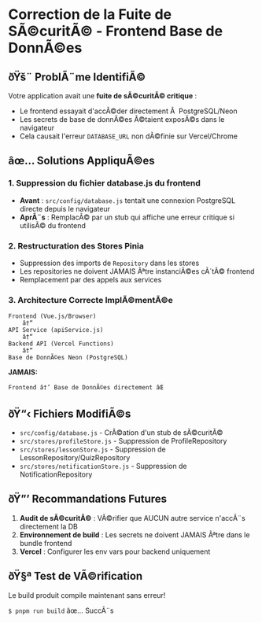 ﻿# Correction de la Fuite de SÃ©curitÃ© - Frontend Base de DonnÃ©es

## ðŸš¨ ProblÃ¨me IdentifiÃ©

Votre application avait une **fuite de sÃ©curitÃ© critique** :
- Le frontend essayait d'accÃ©der directement Ã  PostgreSQL/Neon
- Les secrets de base de donnÃ©es Ã©taient exposÃ©s dans le navigateur  
- Cela causait l'erreur `DATABASE_URL` non dÃ©finie sur Vercel/Chrome

## âœ… Solutions AppliquÃ©es

### 1. Suppression du fichier database.js du frontend
- **Avant** : `src/config/database.js` tentait une connexion PostgreSQL directe depuis le navigateur
- **AprÃ¨s** : RemplacÃ© par un stub qui affiche une erreur critique si utilisÃ© du frontend

### 2. Restructuration des Stores Pinia
- Suppression des imports de `Repository` dans les stores
- Les repositories ne doivent JAMAIS Ãªtre instanciÃ©es cÃ´tÃ© frontend
- Remplacement par des appels aux services

### 3. Architecture Correcte ImplÃ©mentÃ©e
```
Frontend (Vue.js/Browser)
    â†“
API Service (apiService.js)
    â†“
Backend API (Vercel Functions)
    â†“
Base de DonnÃ©es Neon (PostgreSQL)
```

**JAMAIS:**
```
Frontend â†’ Base de DonnÃ©es directement âŒ
```

## ðŸ“‹ Fichiers ModifiÃ©s

- `src/config/database.js` - CrÃ©ation d'un stub de sÃ©curitÃ©
- `src/stores/profileStore.js` - Suppression de ProfileRepository
- `src/stores/lessonStore.js` - Suppression de LessonRepository/QuizRepository  
- `src/stores/notificationStore.js` - Suppression de NotificationRepository

## ðŸ”’ Recommandations Futures

1. **Audit de sÃ©curitÃ©** : VÃ©rifier que AUCUN autre service n'accÃ¨s directement la DB
2. **Environnement de build** : Les secrets ne doivent JAMAIS Ãªtre dans le bundle frontend
3. **Vercel** : Configurer les env vars pour backend uniquement

## ðŸ§ª Test de VÃ©rification

Le build produit compile maintenant sans erreur!

`$ pnpm run build` âœ… SuccÃ¨s
